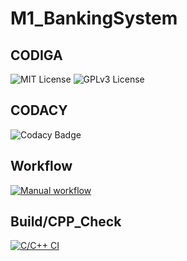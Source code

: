 # M1_BankingSystem

## CODIGA



![MIT License](https://api.codiga.io/project/31030/score/svg)
![GPLv3 License](https://api.codiga.io/project/31030/status/svg)


## CODACY
![Codacy Badge](https://app.codacy.com/project/badge/Grade/67feed219d804dc8ab011d36dce5bce7)

## Workflow
[![Manual workflow](https://github.com/vikash0404/M1_ProjectGoal_UTIL/actions/workflows/manual.yml/badge.svg)](https://github.com/vikash0404/M1_ProjectGoal_UTIL/actions/workflows/manual.yml)

## Build/CPP_Check
[![C/C++ CI](https://github.com/vikash0404/M1_ProjectGoal_UTIL/actions/workflows/c-cpp.yml/badge.svg)](https://github.com/vikash0404/M1_ProjectGoal_UTIL/actions/workflows/c-cpp.yml)


